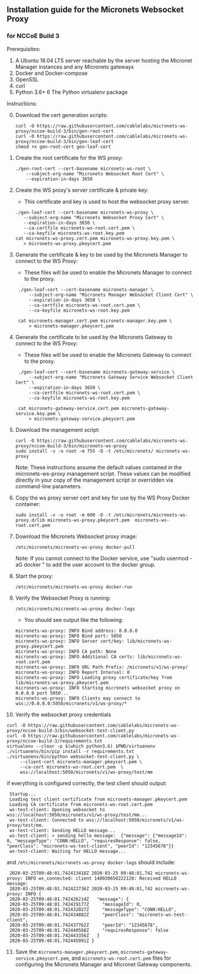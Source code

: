 ## Installation guide for the Micronets Websocket Proxy

### for NCCoE Build 3

Prerequisites:

1. A Ubuntu 18.04 LTS server reachable by the server hosting the Micronet Manager instances
and any Micronets gateways
2. Docker and Docker-compose
3. OpenSSL
4. curl
5. Python 3.6+
6 The Python virtualenv package

Instructions:

0. Download the cert generation scripts:

   ```
   curl -O https://raw.githubusercontent.com/cablelabs/micronets-ws-proxy/nccoe-build-3/bin/gen-root-cert
   curl -O https://raw.githubusercontent.com/cablelabs/micronets-ws-proxy/nccoe-build-3/bin/gen-leaf-cert
   chmod +x gen-root-cert gen-leaf-cert
   ```

1. Create the root certificate for the WS proxy:

   ```
   ./gen-root-cert --cert-basename micronets-ws-root \
       --subject-org-name "Micronets Websocket Root Cert" \
       --expiration-in-days 3650
   ```

2. Create the WS proxy's server certificate & private key:

   - This certificate and key is used to host the websocket proxy server.

   ```
   ./gen-leaf-cert --cert-basename micronets-ws-proxy \
      --subject-org-name "Micronets Websocket Proxy Cert" \
      --expiration-in-days 3650 \
      --ca-certfile micronets-ws-root.cert.pem \
      --ca-keyfile micronets-ws-root.key.pem
   cat micronets-ws-proxy.cert.pem micronets-ws-proxy.key.pem \
      > micronets-ws-proxy.pkeycert.pem
   ```

3. Generate the certificate & key to be used by the Micronets Manager to connect to the WS Proxy:

   - These files will be used to enable the Micronets Manager to connect to the proxy.

   ```
    ./gen-leaf-cert --cert-basename micronets-manager \
        --subject-org-name "Micronets Manager Websocket Client Cert" \
        --expiration-in-days 3650 \
        --ca-certfile micronets-ws-root.cert.pem \
        --ca-keyfile micronets-ws-root.key.pem

    cat micronets-manager.cert.pem micronets-manager.key.pem \
        > micronets-manager.pkeycert.pem
   ```

4. Generate the certificate to be used by the Micronets Gateway to connect to the WS Proxy:

   - These files will be used to enable the Micronets Gateway to connect to the proxy.

   ```
    ./gen-leaf-cert --cert-basename micronets-gateway-service \
        --subject-org-name "Micronets Gateway Service Websocket Client Cert" \
        --expiration-in-days 3650 \
        --ca-certfile micronets-ws-root.cert.pem \
        --ca-keyfile micronets-ws-root.key.pem

    cat micronets-gateway-service.cert.pem micronets-gateway-service.key.pem \
        > micronets-gateway-service.pkeycert.pem
   ```

5. Download the management script:

   ```
   curl -O https://raw.githubusercontent.com/cablelabs/micronets-ws-proxy/nccoe-build-3/bin/micronets-ws-proxy
   sudo install -v -o root -m 755 -D -t /etc/micronets/ micronets-ws-proxy 
   ```

    Note: These instructions assume the default values contained in the micronets-ws-proxy management script.
    These values can be modified directly in your copy of the management script or overridden via command-line
    parameters.

6. Copy the ws proxy server cert and key for use by the WS Proxy Docker container:

   ```
   sudo install -v -o root -m 600 -D -t /etc/micronets/micronets-ws-proxy.d/lib micronets-ws-proxy.pkeycert.pem  micronets-ws-root.cert.pem 
   ```

7. Download the Micronets Websocket proxy image:

   ```
   /etc/micronets/micronets-ws-proxy docker-pull
   ```

    Note: If you cannot connect to the Docker service, use "sudo usermod -aG docker <username>" to
          add the user account to the docker group.

8. Start the proxy:

   ```
   /etc/micronets/micronets-ws-proxy docker-run
   ```

9. Verify the Websocket Proxy is running:

   ```
   /etc/micronets/micronets-ws-proxy docker-logs
   ```

   - You should see output like the following:
   
    ```
    micronets-ws-proxy: INFO Bind address: 0.0.0.0
    micronets-ws-proxy: INFO Bind port: 5050
    micronets-ws-proxy: INFO Server cert/key: lib/micronets-ws-proxy.pkeycert.pem
    micronets-ws-proxy: INFO CA path: None
    micronets-ws-proxy: INFO Additional CA certs: lib/micronets-ws-root.cert.pem
    micronets-ws-proxy: INFO URL Path Prefix: /micronets/v1/ws-proxy/
    micronets-ws-proxy: INFO Report Interval: 0
    micronets-ws-proxy: INFO Loading proxy certificate/key from lib/micronets-ws-proxy.pkeycert.pem
    micronets-ws-proxy: INFO Starting micronets websocket proxy on 0.0.0.0 port 5050...
    micronets-ws-proxy: INFO Clients may connect to wss://0.0.0.0:5050/micronets/v1/ws-proxy/*
    ```

10. Verify the websocket proxy credentials

   ```
   curl -O https://raw.githubusercontent.com/cablelabs/micronets-ws-proxy/nccoe-build-3/bin/websocket-test-client.py
   curl -O https://raw.githubusercontent.com/cablelabs/micronets-ws-proxy/nccoe-build-3/requirements.txt
   virtualenv --clear -p $(which python3.6) $PWD/virtuanenv
   ./virtuanenv/bin/pip install -r requirements.txt
   ./virtuanenv/bin/python websocket-test-client.py \
        --client-cert micronets-manager.pkeycert.pem \
        --ca-cert micronets-ws-root.cert.pem  \
        wss://localhost:5050/micronets/v1/ws-proxy/test/mm
   ```

   if everything is configured correctly, the test client should output:
   
   ```
    Startup...
    Loading test client certificate from micronets-manager.pkeycert.pem
    Loading CA certificate from micronets-ws-root.cert.pem
    ws-test-client: Opening websocket to wss://localhost:5050/micronets/v1/ws-proxy/test/mm...
    ws-test-client: Connected to wss://localhost:5050/micronets/v1/ws-proxy/test/mm.
    ws-test-client: Sending HELLO message...
    ws-test-client: > sending hello message:  {"message": {"messageId": 0, "messageType": "CONN:HELLO", "requiresResponse": false, "peerClass": "micronets-ws-test-client", "peerId": "12345678"}}
    ws-test-client: Waiting for HELLO message...
   ```

   and `/etc/micronets/micronets-ws-proxy docker-logs` should include:

   ```
    2020-03-25T09:48:01.742413418Z 2020-03-25 09:48:01,742 micronets-ws-proxy: INFO ws_connected: client 140030650222128: Received HELLO message:
    2020-03-25T09:48:01.742422736Z 2020-03-25 09:48:01,742 micronets-ws-proxy: INFO {
    2020-03-25T09:48:01.742426214Z   "message": {
    2020-03-25T09:48:01.742429177Z     "messageId": 0,
    2020-03-25T09:48:01.742432027Z     "messageType": "CONN:HELLO",
    2020-03-25T09:48:01.742434882Z     "peerClass": "micronets-ws-test-client",
    2020-03-25T09:48:01.742437762Z     "peerId": "12345678",
    2020-03-25T09:48:01.742440568Z     "requiresResponse": false
    2020-03-25T09:48:01.742443356Z   }
    2020-03-25T09:48:01.742445991Z }
   ```

11. Save the `micronets-manager.pkeycert.pem`, `micronets-gateway-service.pkeycert.pem`,
   and `micronets-ws-root.cert.pem` files for configuring the Micronets Manager
   and Micronet Gateway components.
